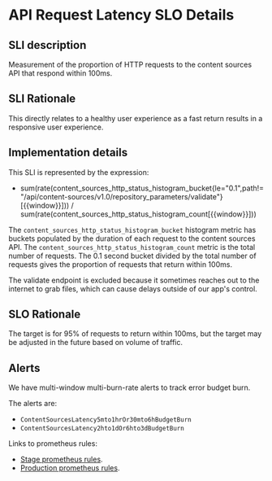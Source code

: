 # API Request Latency SLO Details

## SLI description

Measurement of the proportion of HTTP requests to the content sources API that respond within 100ms.

## SLI Rationale

This directly relates to a healthy user experience as a fast return results in a responsive user experience.

## Implementation details

This SLI is represented by the expression: 

* sum(rate(content_sources_http_status_histogram_bucket{le="0.1",path!="/api/content-sources/v1.0/repository_parameters/validate"}[{{window}}])) / sum(rate(content_sources_http_status_histogram_count[{{window}}]))

The `content_sources_http_status_histogram_bucket` histogram metric has buckets populated by the duration of each request to the content sources API. The `content_sources_http_status_histogram_count` metric is the total number of requests. The 0.1 second bucket divided by the total number of requests gives the proportion of requests that return within 100ms.

The validate endpoint is excluded because it sometimes reaches out to the internet to grab files, which can cause delays outside of our app's control. 

## SLO Rationale

The target is for 95% of requests to return within 100ms, but the target may be adjusted in the future based on volume of traffic. 

## Alerts

We have multi-window multi-burn-rate alerts to track error budget burn.

The alerts are:
- `ContentSourcesLatency5mto1hrOr30mto6hBudgetBurn`
- `ContentSourcesLatency2hto1dOr6hto3dBudgetBurn`

Links to prometheus rules: 
- [Stage prometheus rules][stage rules].
- [Production prometheus rules][prod rules].

[stage rules]: https://gitlab.cee.redhat.com/service/app-interface/-/blob/master/resources/insights-stage/content-sources-stage/content-sources-stage.prometheusrules.yml
[prod rules]: https://gitlab.cee.redhat.com/service/app-interface/-/blob/master/resources/insights-prod/content-sources-prod/content-sources-prod.prometheusrules.yml
